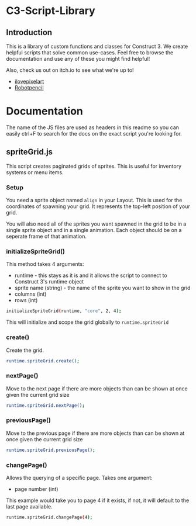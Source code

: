 # C3-Script-Library
## Introduction
This is a library of custom functions and classes for Construct 3. We create helpful scripts that solve common use-cases. Feel free to browse the documentation and use any of these you might find helpful!

Also, check us out on itch.io to see what we're up to!

- [ilovepixelart](https://ilovepixelart.itch.io/)
- [Robotpencil](https://robotpencil.itch.io/)

# Documentation
The name of the JS files are used as headers in this readme so you can easily ctrl+F to search for the docs on the exact script you're looking for.

## spriteGrid.js
This script creates paginated grids of sprites. This is useful for inventory systems or menu items.

### Setup
You need a sprite object named `align` in your Layout. This is used for the coordinates of spawning your grid. It represents the top-left position of your grid.

You will also need all of the sprites you want spawned in the grid to be in a single sprite object and in a single animation. Each object should be on a seperate frame of that animation.

### initializeSpriteGrid()
This method takes 4 arguments:
- runtime - this stays as it is and it allows the script to connect to Construct 3's runtime object
- sprite name (string) - the name of the sprite you want to show in the grid
- columns (int)
- rows (int)
```sh
initializeSpriteGrid(runtime, "core", 2, 4);
```
This will initialize and scope the grid globally to `runtime.spriteGrid`

### create()
Create the grid.
```sh
runtime.spriteGrid.create();
```

### nextPage()
Move to the next page if there are more objects than can be shown at once given the current grid size
```sh
runtime.spriteGrid.nextPage();
```

### previousPage()
Move to the previous page if there are more objects than can be shown at once given the current grid size
```sh
runtime.spriteGrid.previousPage();
```

### changePage()
Allows the querying of a specific page. Takes one argument:
- page number (int)

This example would take you to page 4 if it exists, if not, it will default to the last page available.
```sh
runtime.spriteGrid.changePage(4);
```
